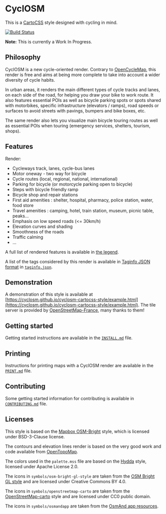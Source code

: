 CyclOSM
=======

This is a [CartoCSS](https://carto.com/developers/styling/cartocss/) style
designed with cycling in mind.


[![Build Status](https://api.travis-ci.org/cyclosm/cyclosm-cartocss-style.svg?branch=master)](https://travis-ci.org/cyclosm/cyclosm-cartocss-style)

**Note:** This is currently a Work In Progress.


## Philosophy

CyclOSM is a new cycle-oriented render. Contrary to
[OpenCycleMap](http://opencyclemap.org/), this render is free and aims at
being more complete to take into account a wider diversity of cycle habits.

In urban areas, it renders the main different types of cycle tracks and lanes,
on each side of the road, for helping you draw your bike to work route. It also
features essential POIs as well as bicycle parking spots or spots shared with
motorbikes, specific infrastructure (elevators / ramps), road speeds or
surfaces to avoid streets with pavings, bumpers and bike boxes, etc.

The same render also lets you visualize main bicycle touring routes as well as
essential POIs when touring (emergency services, shelters, tourism, shops).


## Features

Render:

* Cycleways track, lanes, cycle-bus lanes
* Motor oneway - two way for bicycle
* Cycle routes (local, regional, national, international)
* Parking for bicycle (or motorcycle parking open to bicycle)
* Steps with bicycle friendly ramp
* Bicycle shop and repair stations
* First aid amenities : shelter, hospital, pharmacy, police station, water, food store
* Travel amenities : camping, hotel, train station, museum, picnic table, peaks...
* Emphasis on low speed roads (<= 30km/h)
* Elevation curves and shading
* Smoothness of the roads
* Traffic calming
* …

A full list of rendered features is available in [the
legend](https://cyclosm.github.io/cyclosm-cartocss-style/legend.html).

A list of the tags considered by this render is available in [Taginfo JSON
format](https://wiki.openstreetmap.org/wiki/Taginfo/Projects) in [`taginfo.json`](taginfo.json).

## Demonstration

A demonstration of this style is available at
[https://cyclosm.github.io/cyclosm-cartocss-style/example.html](https://cyclosm.github.io/cyclosm-cartocss-style/example.html).
The tile server is provided by
[OpenStreetMap-France](https://www.openstreetmap.fr), many thanks to them!

## Getting started

Getting started instructions are available in the [`INSTALL.md`](INSTALL.md) file.


## Printing

Instructions for printing maps with a CyclOSM render are available in
the [`PRINT.md`](PRINT.md) file.


## Contributing

Some getting started information for contributing is available in
[`CONTRIBUTING.md`](CONTRIBUTING.md) file.


## Licenses

This style is based on the [Mapbox
OSM-Bright](https://github.com/mapbox/osm-bright/commit/f1c8780cd7fe9d707fca693a82fdca38b7a98936)
style, which is licensed under BSD-3-Clause license.

The contours and elevation lines render is based on the very good work and
code available from [OpenTopoMap](https://github.com/der-stefan/OpenTopoMap).

The colors used in the `palette.mss` file are based on the
[Hydda](https://github.com/karlwettin/tilemill-style-hydda/tree/bb27f0a9cad1920e19ae8febd39f6f9328369e6f)
style, licensed under Apache License 2.0.

The icons in `symbols/osm-bright-gl-style` are taken from the [OSM Bright GL
style](https://github.com/openmaptiles/osm-bright-gl-style/tree/327e1b41987893b958e3aae06abc2cc7363dc5aa/icons)
and are licensed under Creative Commons BY 4.0.

The icons in `symbols/openstreetmap-carto` are taken from the
[OpenStreetMap-carto](https://github.com/gravitystorm/openstreetmap-carto)
style and are licensed under CC0 public domain.

The icons in `symbols/osmandapp` are taken from the
[OsmAnd app resources](https://github.com/osmandapp/OsmAnd-resources).
